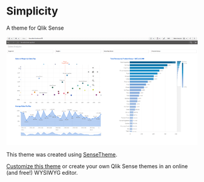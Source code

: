 # Simplicity
A theme for Qlik Sense

![preview](/preview.png)

This theme was created using [SenseTheme](https://sensetheme.com).

[Customize this theme](https://sensetheme.com/edit/5ab4d6ab16fa1c02fb7a36fa) or create your own Qlik Sense themes in an online (and free!) WYSIWYG editor.
